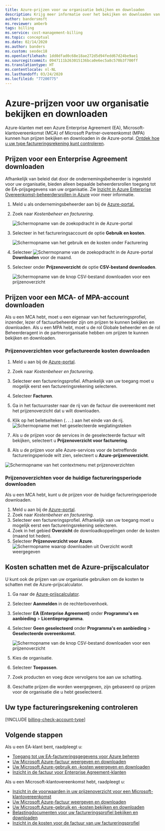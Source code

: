 ```yaml
---
title: Azure-prijzen voor uw organisatie bekijken en downloaden
description: Krijg meer informatie over het bekijken en downloaden van prijzen, of het schatten van de kosten met de prijzen van uw organisatie.
author: bandersmsft
ms.reviewer: amberb
tags: billing
ms.service: cost-management-billing
ms.topic: conceptual
ms.date: 02/14/2020
ms.author: banders
ms.custom: seodec18
ms.openlocfilehash: 1dd0dfad0c68e18ae272d5d94fedd67d24be9ae1
ms.sourcegitcommit: 0947111b263015136bca0e6ec5a8c570b3f700ff
ms.translationtype: HT
ms.contentlocale: nl-NL
ms.lasthandoff: 03/24/2020
ms.locfileid: "77200775"
---
```

# <a name="view-and-download-your-organizations-azure-pricing"></a>Azure-prijzen voor uw organisatie bekijken en downloaden

Azure-klanten met een Azure Enterprise Agreement (EA), Microsoft-klantovereenkomst (MCA) of Microsoft Partner-overeenkomst (MPA) kunnen hun prijzen bekijken en downloaden in de Azure-portal. [Ontdek hoe u uw type factureringsrekening kunt controleren](#check-your-billing-account-type).

## <a name="download-pricing-for-an-enterprise-agreement"></a>Prijzen voor een Enterprise Agreement downloaden

Afhankelijk van beleid dat door de ondernemingsbeheerder is ingesteld voor uw organisatie, bieden alleen bepaalde beheerdersrollen toegang tot de EA-prijsgegevens van uw organisatie. Zie [Inzicht in Azure Enterprise Overeenkomst-beheerdersrollen in Azure](understand-ea-roles.md) voor meer informatie.

1. Meld u als ondernemingsbeheerder aan bij de [Azure-portal.](https://portal.azure.com/)
1. Zoek naar *Kostenbeheer en facturering*.

   ![Schermopname van de zoekopdracht in de Azure-portal](./media/ea-pricing/portal-cm-billing-search.png)

1. Selecteer in het factureringsaccount de optie **Gebruik en kosten**.

   ![Schermopname van het gebruik en de kosten onder Facturering](./media/ea-pricing/ea-pricing-usage-charges-nav.png)

1. Selecteer ![Schermopname van de zoekopdracht in de Azure-portal](./media/ea-pricing/download-icon.png)**Downloaden** voor de maand.

1. Selecteer onder **Prijzenoverzicht** de optie **CSV-bestand downloaden**.

   ![Schermopname van de knop CSV-bestand downloaden voor een prijzenoverzicht](./media/ea-pricing/download-ea-price-sheet.png)

## <a name="download-pricing-for-an-mca-or-mpa-account"></a>Prijzen voor een MCA- of MPA-account downloaden

Als u een MCA hebt, moet u een eigenaar van het factureringsprofiel, inzender, lezer of factuurbeheerder zijn om prijzen te kunnen bekijken en downloaden. Als u een MPA hebt, moet u de rol Globale beheerder en de rol Beheerderagent in de partnerorganisatie hebben om prijzen te kunnen bekijken en downloaden.

### <a name="download-price-sheets-for-billed-charges"></a>Prijzenoverzichten voor gefactureerde kosten downloaden

1. Meld u aan bij de [Azure-portal](https://portal.azure.com).
1. Zoek naar *Kostenbeheer en facturering*.
1. Selecteer een factureringsprofiel. Afhankelijk van uw toegang moet u mogelijk eerst een factureringsrekening selecteren.
1. Selecteer **Facturen**.
1. Ga in het factuurraster naar de rij van de factuur die overeenkomt met het prijzenoverzicht dat u wilt downloaden.
1. Klik op het beletselteken (`...`) aan het einde van de rij.
![Schermopname met het geselecteerde weglatingsteken](./media/ea-pricing/billingprofile-invoicegrid-new.png)

1. Als u de prijzen voor de services in de geselecteerde factuur wilt bekijken, selecteert u **Prijzenoverzicht voor facturering**.
1. Als u de prijzen voor alle Azure-services voor de betreffende factureringsperiode wilt zien, selecteert u **Azure-prijzenoverzicht**.

![Schermopname van het contextmenu met prijzenoverzichten](./media/ea-pricing/contextmenu-pricesheet01.png)

### <a name="download-price-sheets-for-the-current-billing-period"></a>Prijzenoverzichten voor de huidige factureringsperiode downloaden

Als u een MCA hebt, kunt u de prijzen voor de huidige factureringsperiode downloaden.

1. Meld u aan bij de [Azure-portal](https://portal.azure.com).
1. Zoek naar *Kostenbeheer en facturering*.
1. Selecteer een factureringsprofiel. Afhankelijk van uw toegang moet u mogelijk eerst een factureringsrekening selecteren.
1. Zoek in het gebied **Overzicht** de downloadkoppelingen onder de kosten (maand tot heden).
1. Selecteer **Prijzenoverzicht voor Azure**.
![Schermopname waarop downloaden uit Overzicht wordt weergegeven](./media/ea-pricing/open-pricing01.png)

## <a name="estimate-costs-with-the-azure-pricing-calculator"></a>Kosten schatten met de Azure-prijscalculator

U kunt ook de prijzen van uw organisatie gebruiken om de kosten te schatten met de Azure-prijscalculator.

1. Ga naar de [Azure-prijscalculator](https://azure.microsoft.com/pricing/calculator).
1. Selecteer **Aanmelden** in de rechterbovenhoek.
1. Selecteer **EA (Enterprise Agreement)** onder **Programma's en aanbieding** > **Licentieprogramma**.
1. Selecteer **Geen geselecteerd** onder **Programma's en aanbieding** > **Geselecteerde overeenkomst**.

    ![Schermopname van de knop CSV-bestand downloaden voor een prijzenoverzicht](./media/ea-pricing/ea-pricing-calculator-estimate.png)

1. Kies de organisatie.
1. Selecteer **Toepassen**.
1. Zoek producten en voeg deze vervolgens toe aan uw schatting.
1. Geschatte prijzen die worden weergegeven, zijn gebaseerd op prijzen voor de organisatie die u hebt geselecteerd.

## <a name="check-your-billing-account-type"></a>Uw type factureringsrekening controleren
[!INCLUDE [billing-check-account-type](../../../includes/billing-check-account-type.md)]

## <a name="next-steps"></a>Volgende stappen

Als u een EA-klant bent, raadpleegt u:

- [Toegang tot uw EA-factureringsgegevens voor Azure beheren](manage-billing-access.md)
- [Uw Microsoft Azure-factuur weergeven en downloaden](../understand/download-azure-invoice.md)
- [Uw Microsoft Azure-gebruik en -kosten weergeven en downloaden](../understand/download-azure-daily-usage.md)
- [Inzicht in de factuur voor Enterprise Agreement-klanten](../understand/review-enterprise-agreement-bill.md)

Als u een Microsoft-klantovereenkomst hebt, raadpleegt u:

- [Inzicht in de voorwaarden in uw prijzenoverzicht voor een Microsoft-klantovereenkomst](mca-understand-pricesheet.md)
- [Uw Microsoft Azure-factuur weergeven en downloaden](../understand/download-azure-invoice.md)
- [Uw Microsoft Azure-gebruik en -kosten bekijken en downloaden](../understand/download-azure-daily-usage.md)
- [Belastingdocumenten voor uw factureringsprofiel bekijken en downloaden](../understand/mca-download-tax-document.md)
- [Inzicht in de kosten voor de factuur van uw factureringsprofiel](../understand/review-customer-agreement-bill.md)
